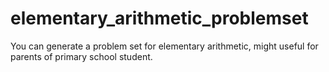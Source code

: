 # elementary_arithmetic_problemset
You can generate a problem set for elementary arithmetic, might useful for parents of primary school student.
